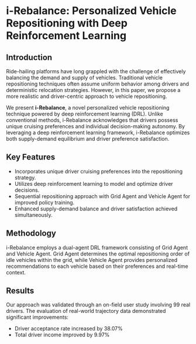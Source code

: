 # i-Rebalance: Personalized Vehicle Repositioning with Deep Reinforcement Learning

## Introduction

Ride-hailing platforms have long grappled with the challenge of effectively balancing the demand and supply of vehicles. Traditional vehicle repositioning techniques often assume uniform behavior among drivers and deterministic relocation strategies. However, in this paper, we propose a more realistic and driver-centric approach to vehicle repositioning.

We present **i-Rebalance**, a novel personalized vehicle repositioning technique powered by deep reinforcement learning (DRL). Unlike conventional methods, i-Rebalance acknowledges that drivers possess unique cruising preferences and individual decision-making autonomy. By leveraging a deep reinforcement learning framework, i-Rebalance optimizes both supply-demand equilibrium and driver preference satisfaction.

## Key Features

- Incorporates unique driver cruising preferences into the repositioning strategy.
- Utilizes deep reinforcement learning to model and optimize driver decisions.
- Sequential repositioning approach with Grid Agent and Vehicle Agent for improved policy training.
- Enhanced supply-demand balance and driver satisfaction achieved simultaneously.

## Methodology

i-Rebalance employs a dual-agent DRL framework consisting of Grid Agent and Vehicle Agent. Grid Agent determines the optimal repositioning order of idle vehicles within the grid, while Vehicle Agent provides personalized recommendations to each vehicle based on their preferences and real-time context.

## Results

Our approach was validated through an on-field user study involving 99 real drivers. The evaluation of real-world trajectory data demonstrated significant improvements:
- Driver acceptance rate increased by 38.07%
- Total driver income improved by 9.97%

